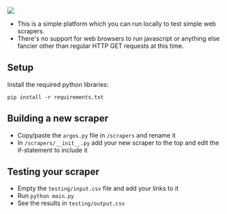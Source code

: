 ![](https://i.imgur.com/VsUwCLR.png)
- This is a simple platform which you can run locally to test simple web scrapers.
- There's no support for web browsers to run javascript or anything else fancier other than regular HTTP GET requests at this time.

## Setup
Install the required python libraries:
```
pip install -r requirements.txt 
```

## Building a new scraper
- Copy/paste the `argos.py` file in `/scrapers` and rename it
- In `/scrapers/__init__.py` add your new scraper to the top and edit the if-statement to include it

## Testing your scraper
- Empty the `testing/input.csv` file and add your links to it
- Run `python main.py`
- See the results in `testing/output.csv`